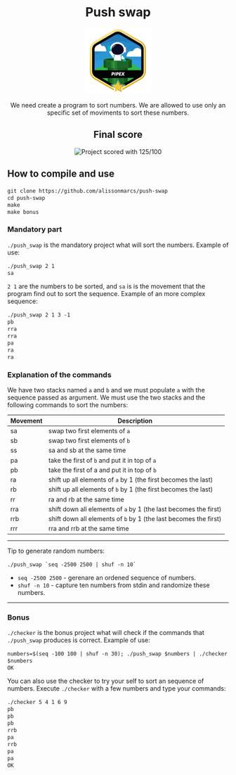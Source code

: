 <div align="center">
	<h1>Push swap</h1>
	<img src="https://raw.githubusercontent.com/alissonmarcs/alissonmarcs/main/images/pipexm.png" alt="Pipex project badge of 42"/>
	<p align="center">We need create a program to sort numbers. We are allowed to use only an specific set of moviments to sort these numbers.</p>
</div>

<div align="center">
	<h2>Final score</h2>
	<img src="https://i.imgur.com/dL7Srhr.png" alt="Project scored with 125/100">
</div>

## How to compile and use

```shell
git clone https://github.com/alissonmarcs/push-swap
cd push-swap
make 
make bonus
```

### Mandatory part

`./push_swap` is the mandatory project what will sort the numbers. Example of use:

```shell
./push_swap 2 1
sa
```

`2 1` are the numbers to be sorted, and `sa` is is the movement that the program find out
to sort the sequence. Example of an more complex sequence:

```shell
./push_swap 2 1 3 -1
pb
rra
rra
pa
ra
ra
```

### Explanation of the commands

We have two stacks named `a` and `b` and we must populate `a` with the sequence passed as argument.
We must use the two stacks and the following commands to sort the numbers:

| Movement | Description                                                    |
|----------|----------------------------------------------------------------|
| sa       | swap two first elements of `a`                                   |
| sb       | swap two first elements of `b`                                   |
| ss       | sa and sb at the same time                                     |
| pa       | take the first of `b` and put it in top of `a`                     |
| pb       | take the first of a and put it in top of `b`                     |
| ra       | shift up all elements of `a` by 1 (the first becomes the last)   |
| rb       | shift up all elements of `b` by 1 (the first becomes the last)   |
| rr       | ra and rb at the same time                                     |
| rra      | shift down all elements of `a` by 1 (the last becomes the first) |
| rrb      | shift down all elements of `b` by 1 (the last becomes the first) |
| rrr      | rra and rrb at the same time                                   |

----

Tip to generate random numbers:

```shell
./push_swap `seq -2500 2500 | shuf -n 10`
```

- `seq -2500 2500` - gerenare an ordened sequence of numbers.
- `shuf -n 10` - capture ten numbers from stdin and randomize these numbers.

---

### Bonus

`./checker` is the bonus project what will check if the commands that
`./push_swap` produces is correct. Example of use:

```shell
numbers=$(seq -100 100 | shuf -n 30); ./push_swap $numbers | ./checker $numbers
OK
```

You can also use the checker to try your self to sort an sequence of numbers.
Execute `./checker` with a few numbers and type your commands:

```shell
./checker 5 4 1 6 9
pb
pb
pb
rrb
pa
rrb
pa
pa
OK
```
